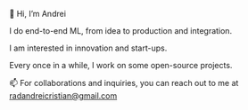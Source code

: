 👋 Hi, I’m Andrei

I do end-to-end ML, from idea to production and integration.

I am interested in innovation and start-ups. 

Every once in a while, I work on some open-source projects.

📫 For collaborations and inquiries, you can reach out to me at radandreicristian@gmail.com
<!---
radandreicristian/radandreicristian is a ✨ special ✨ repository because its `README.md` (this file) appears on your GitHub profile.
You can click the Preview link to take a look at your changes.
--->

